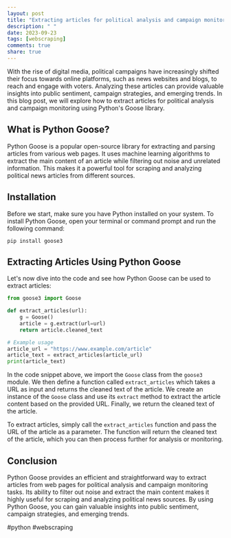```yaml
---
layout: post
title: "Extracting articles for political analysis and campaign monitoring using Python Goose"
description: " "
date: 2023-09-23
tags: [webscraping]
comments: true
share: true
---
```


With the rise of digital media, political campaigns have increasingly shifted their focus towards online platforms, such as news websites and blogs, to reach and engage with voters. Analyzing these articles can provide valuable insights into public sentiment, campaign strategies, and emerging trends. In this blog post, we will explore how to extract articles for political analysis and campaign monitoring using Python's Goose library.

## What is Python Goose? ##

Python Goose is a popular open-source library for extracting and parsing articles from various web pages. It uses machine learning algorithms to extract the main content of an article while filtering out noise and unrelated information. This makes it a powerful tool for scraping and analyzing political news articles from different sources.

## Installation ##

Before we start, make sure you have Python installed on your system. To install Python Goose, open your terminal or command prompt and run the following command:

```
pip install goose3
```

## Extracting Articles Using Python Goose ##

Let's now dive into the code and see how Python Goose can be used to extract articles:

```python
from goose3 import Goose

def extract_articles(url):
    g = Goose()
    article = g.extract(url=url)
    return article.cleaned_text

# Example usage
article_url = "https://www.example.com/article"
article_text = extract_articles(article_url)
print(article_text)
```

In the code snippet above, we import the `Goose` class from the `goose3` module. We then define a function called `extract_articles` which takes a URL as input and returns the cleaned text of the article. We create an instance of the `Goose` class and use its `extract` method to extract the article content based on the provided URL. Finally, we return the cleaned text of the article.

To extract articles, simply call the `extract_articles` function and pass the URL of the article as a parameter. The function will return the cleaned text of the article, which you can then process further for analysis or monitoring.

## Conclusion ##

Python Goose provides an efficient and straightforward way to extract articles from web pages for political analysis and campaign monitoring tasks. Its ability to filter out noise and extract the main content makes it highly useful for scraping and analyzing political news sources. By using Python Goose, you can gain valuable insights into public sentiment, campaign strategies, and emerging trends.

#python #webscraping